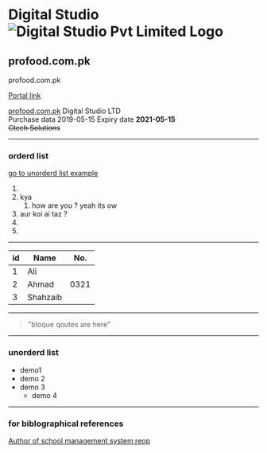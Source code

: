 # Digital Studio	![Digital Studio Pvt Limited Logo](https://lh4.googleusercontent.com/-iTqOrg25K3E/AAAAAAAAAAI/AAAAAAAAAAA/AKmTcTtIdB4/s44-p-k-no-ns-nd/photo.jpg)


## profood.com.pk
profood.com.pk

[Portal link](https://pk6.pknic.net.pk/pk5/login.PK "click me")

 	
[profood.com.pk](profood.com.pk "domain that i own")
Digital Studio LTD 	
Purchase data	2019-05-15
Expiry date **2021-05-15** 	
~~Ctech Solutions~~

- - - 
### orderd list			
[go to unorderd list example](#unorderd-list "for on same page navigation")

1.
2. kya 
	1. how are you ?
	yeah its ow
3. aur koi ai taz ?
4. 
4. 

- - -


id | Name | No. |
---| ---  | --- |
1 | Ali |
2 | Ahmad | 0321 |
3 | Shahzaib |

- - -

> "bloque
> qoutes
> are
> here"

- - -

### unorderd list

- demo1 
- demo 2
- demo 3
	- demo 4



- - -
### for biblographical references
[Author of school management system reop][hrshadin]

[hrshadin]: https://github.com/hrshadhin/school-management-system 
